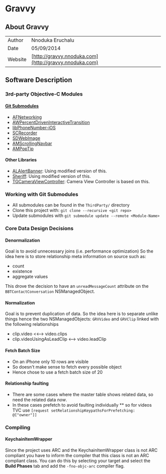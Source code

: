 # Gravvy

## About Gravvy
|         |                                                        |
| ------- | ------------------------------------------------------ |
| Author  | Nnoduka Eruchalu                                       |
| Date    | 05/09/2014                                             |
| Website | [http://gravvy.nnoduka.com](http://gravvy.nnoduka.com) |


## Software Description
### 3rd-party Objective-C Modules

#### [Git Submodules](http://git-scm.com/book/en/v2/Git-Tools-Submodules)
* [AFNetworking](https://github.com/AFNetworking/AFNetworking)
* [AWPercentDrivenInteractiveTransition](https://github.com/MrAlek/AWPercentDrivenInteractiveTransition)
* [libPhoneNumber-iOS](http://github.com/iziz/libPhoneNumber-iOS)
* [SCRecorder](https://github.com/rFlex/SCRecorder)
* [SDWebImage](https://github.com/rs/SDWebImage)
* [AMScrollingNavbar](https://github.com/andreamazz/AMScrollingNavbar)
* [AMPopTip](https://github.com/andreamazz/AMPopTip)

#### Other Libraries
* [ALAlertBanner](https://github.com/alobi/ALAlertBanner): Using modified version of this.
* [Sheriff](https://github.com/gemr/sheriff): Using modified version of this.
* [TGCameraViewController](https://github.com/tdginternet/TGCameraViewController): Camera View Controller is based on this.

### Working with Git Submodules
* All submodules can be found in the `ThirdParty/` directory
* Clone this project with: `git clone --recursive <git repo>`
* Update submodules with `git submodule update --remote <Module-Name>`

### Core Data Design Decisions
#### Denormalization
Goal is to avoid unnecessary joins (i.e. performance optimization)
So the idea here is to store relationship meta information on source such as:
* count
* existence
* aggregate values

This drove the decision to have an `unreadMessageCount` attribute on the 
`BBTContactConversation` NSManagedObject.

#### Normalization
Goal is to prevent duplication of data.
So the idea here is to separate unlike things hence the two NSManagedObjects:
`GRVVideo` and `GRVClip` linked with the following relationships
* clip.video <<--> video.clips
* clip.videoUsingAsLeadClip <--> video.leadClip

#### Fetch Batch Size
* On an iPhone only 10 rows are visible 
* So doesn't make sense to fetch every possible object
* Hence chose to use a fetch batch size of 20

#### Relationship faulting
* There are some cases where the master table shows related data, so need the related data *now*.
* In these cases prefetch to avoid faulting individually
  ** so for videos TVC use `[request setRelationshipKeypathsForPrefetching: @["owner"]]`


### Compiling
#### KeychainItemWrapper
Since the project uses ARC and the KeychainItemWrapper class is not ARC 
compliant you have to inform the compiler that this class is not an ARC
compliant class. You can do this by selecting your target and select the **Build
Phases** tab and add the `-fno-objc-arc` compiler flag.